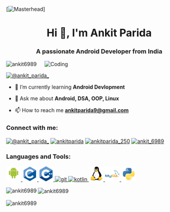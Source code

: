 [![Masterhead](https://pbs.twimg.com/profile_banners/1512327540601344002/1677879119/600x200)]
<h1 align="center">Hi 👋, I'm Ankit Parida</h1>
<h3 align="center">A passionate Android Developer from India</h3>
<image align="right" alt="Coding" width="400" src="https://imgs.search.brave.com/OC_3jYWo7N4Vax_ChTiZvZg9fSZnZpaPaXPKqf2qD80/rs:fit:800:600:1/g:ce/aHR0cHM6Ly9jZG4u/ZHJpYmJibGUuY29t/L3VzZXJzLzkyNjUz/Ny9zY3JlZW5zaG90/cy80NTAyOTI0L3B5/dGhvbi0yLmdpZg.gif">

<p align="left"> <img src="https://komarev.com/ghpvc/?username=ankit6989&label=Profile%20views&color=0e75b6&style=flat" alt="ankit6989" /> </p>

<p align="left"> <a href="https://twitter.com/@ankit_parida_" target="blank"><img src="https://img.shields.io/twitter/follow/@ankit_parida_?logo=twitter&style=for-the-badge" alt="@ankit_parida_" /></a> </p>

- 🌱 I’m currently learning **Android Devlopment**

- 💬 Ask me about **Android, DSA, OOP, Linux**

- 📫 How to reach me **ankitparida9@gmail.com**

<h3 align="left">Connect with me:</h3>
<p align="left">
<a href="https://twitter.com/@ankit_parida_" target="blank"><img align="center" src="https://raw.githubusercontent.com/rahuldkjain/github-profile-readme-generator/master/src/images/icons/Social/twitter.svg" alt="@ankit_parida_" height="30" width="40" /></a>
<a href="https://linkedin.com/in/ankit parida" target="blank"><img align="center" src="https://raw.githubusercontent.com/rahuldkjain/github-profile-readme-generator/master/src/images/icons/Social/linked-in-alt.svg" alt="ankitparida" height="30" width="40" /></a>
<a href="https://instagram.com/ankitparida_250" target="blank"><img align="center" src="https://raw.githubusercontent.com/rahuldkjain/github-profile-readme-generator/master/src/images/icons/Social/instagram.svg" alt="ankitparida_250" height="30" width="40" /></a>
<a href="https://www.leetcode.com/ankit_6989" target="blank"><img align="center" src="https://raw.githubusercontent.com/rahuldkjain/github-profile-readme-generator/master/src/images/icons/Social/leet-code.svg" alt="ankit_6989" height="30" width="40" /></a>
</p>

<h3 align="left">Languages and Tools:</h3>
<p align="left"> <a href="https://developer.android.com" target="_blank" rel="noreferrer"> <img src="https://raw.githubusercontent.com/devicons/devicon/master/icons/android/android-original-wordmark.svg" alt="android" width="40" height="40"/> </a> <a href="https://www.cprogramming.com/" target="_blank" rel="noreferrer"> <img src="https://raw.githubusercontent.com/devicons/devicon/master/icons/c/c-original.svg" alt="c" width="40" height="40"/> </a> <a href="https://www.w3schools.com/cpp/" target="_blank" rel="noreferrer"> <img src="https://raw.githubusercontent.com/devicons/devicon/master/icons/cplusplus/cplusplus-original.svg" alt="cplusplus" width="40" height="40"/> </a> <a href="https://git-scm.com/" target="_blank" rel="noreferrer"> <img src="https://www.vectorlogo.zone/logos/git-scm/git-scm-icon.svg" alt="git" width="40" height="40"/> </a> <a href="https://kotlinlang.org" target="_blank" rel="noreferrer"> <img src="https://www.vectorlogo.zone/logos/kotlinlang/kotlinlang-icon.svg" alt="kotlin" width="40" height="40"/> </a> <a href="https://www.linux.org/" target="_blank" rel="noreferrer"> <img src="https://raw.githubusercontent.com/devicons/devicon/master/icons/linux/linux-original.svg" alt="linux" width="40" height="40"/> </a> <a href="https://www.mysql.com/" target="_blank" rel="noreferrer"> <img src="https://raw.githubusercontent.com/devicons/devicon/master/icons/mysql/mysql-original-wordmark.svg" alt="mysql" width="40" height="40"/> </a> <a href="https://www.python.org" target="_blank" rel="noreferrer"> <img src="https://raw.githubusercontent.com/devicons/devicon/master/icons/python/python-original.svg" alt="python" width="40" height="40"/> </a> </p>

<p><img align="left" src="https://github-readme-stats.vercel.app/api/top-langs?username=ankit6989&show_icons=true&locale=en&layout=compact" alt="ankit6989" /></p>

<p>&nbsp;<img align="center" src="https://github-readme-stats.vercel.app/api?username=ankit6989&show_icons=true&locale=en" alt="ankit6989" /></p>

<p><img align="center" src="https://github-readme-streak-stats.herokuapp.com/?user=ankit6989&" alt="ankit6989" /></p>
